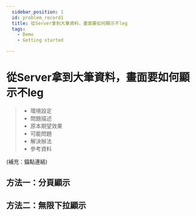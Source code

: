 ```yaml
---
  sidebar_position: 1
  id: problem_record1
  title: 從Server拿到大筆資料，畫面要如何顯示不leg
  tags:
    - Demo
    - Getting started

---
```


# 從Server拿到大筆資料，畫面要如何顯示不leg

> - 環境設定
> - 問題描述
> - 原本期望效果
> - 可能問題
> - 解決辦法
> - 參考資料

(補充：錨點連結)


## 方法一：分頁顯示

## 方法二：無限下拉顯示

